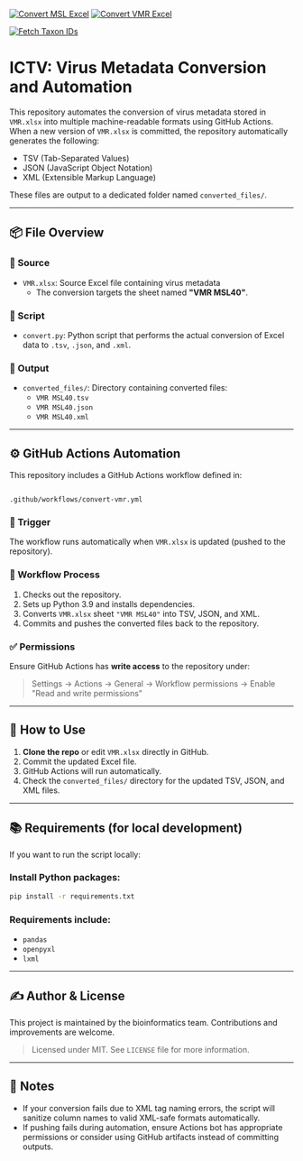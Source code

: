 [![Convert MSL Excel](https://github.com/bio-informatician/ICTV/actions/workflows/convert-msl.yml/badge.svg)](https://github.com/bio-informatician/ICTV/actions/workflows/convert-msl.yml)       [![Convert VMR Excel](https://github.com/bio-informatician/ICTV/actions/workflows/convert-vmr.yml/badge.svg)](https://github.com/bio-informatician/ICTV/actions/workflows/convert-vmr.yml)   

[![Fetch Taxon IDs](https://github.com/bio-informatician/ICTV/actions/workflows/fetch_taxids.yml/badge.svg)](https://github.com/bio-informatician/ICTV/actions/workflows/fetch_taxids.yml)
# ICTV: Virus Metadata Conversion and Automation

This repository automates the conversion of virus metadata stored in `VMR.xlsx` into multiple machine-readable formats using GitHub Actions. When a new version of `VMR.xlsx` is committed, the repository automatically generates the following:

- TSV (Tab-Separated Values)
- JSON (JavaScript Object Notation)
- XML (Extensible Markup Language)

These files are output to a dedicated folder named `converted_files/`.

---

## 📦 File Overview

### 📂 Source

- `VMR.xlsx`: Source Excel file containing virus metadata
  - The conversion targets the sheet named **"VMR MSL40"**.

### 🧮 Script

- `convert.py`: Python script that performs the actual conversion of Excel data to `.tsv`, `.json`, and `.xml`.

### 📁 Output

- `converted_files/`: Directory containing converted files:
  - `VMR MSL40.tsv`
  - `VMR MSL40.json`
  - `VMR MSL40.xml`

---

## ⚙️ GitHub Actions Automation

This repository includes a GitHub Actions workflow defined in:

```

.github/workflows/convert-vmr.yml

````

### 🔁 Trigger

The workflow runs automatically when `VMR.xlsx` is updated (pushed to the repository).

### 🔨 Workflow Process

1. Checks out the repository.
2. Sets up Python 3.9 and installs dependencies.
3. Converts `VMR.xlsx` sheet `"VMR MSL40"` into TSV, JSON, and XML.
4. Commits and pushes the converted files back to the repository.

### ✅ Permissions

Ensure GitHub Actions has **write access** to the repository under:
> Settings → Actions → General → Workflow permissions → Enable "Read and write permissions"

---

## 🚀 How to Use

1. **Clone the repo** or edit `VMR.xlsx` directly in GitHub.
2. Commit the updated Excel file.
3. GitHub Actions will run automatically.
4. Check the `converted_files/` directory for the updated TSV, JSON, and XML files.

---

## 📚 Requirements (for local development)

If you want to run the script locally:

### Install Python packages:

```bash
pip install -r requirements.txt
````

### Requirements include:

* `pandas`
* `openpyxl`
* `lxml`

---

## ✍️ Author & License

This project is maintained by the bioinformatics team. Contributions and improvements are welcome.

> Licensed under MIT. See `LICENSE` file for more information.

---

## 🧠 Notes

* If your conversion fails due to XML tag naming errors, the script will sanitize column names to valid XML-safe formats automatically.
* If pushing fails during automation, ensure Actions bot has appropriate permissions or consider using GitHub artifacts instead of committing outputs.
